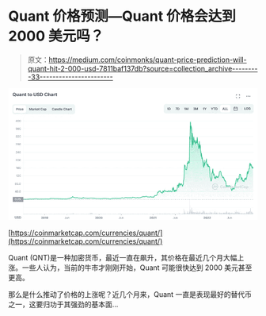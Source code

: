 # Quant 价格预测—Quant 价格会达到 2000 美元吗？

> 原文：<https://medium.com/coinmonks/quant-price-prediction-will-quant-hit-2-000-usd-7811baf137db?source=collection_archive---------33----------------------->

![](img/420f8cee844a80c6ec576ab12e9c8d0a.png)

[https://coinmarketcap.com/currencies/quant/](https://coinmarketcap.com/currencies/quant/)

Quant (QNT)是一种加密货币，最近一直在飙升，其价格在最近几个月大幅上涨。一些人认为，当前的牛市才刚刚开始，Quant 可能很快达到 2000 美元甚至更高。

那么是什么推动了价格的上涨呢？近几个月来，Quant 一直是表现最好的替代币之一，这要归功于其强劲的基本面…